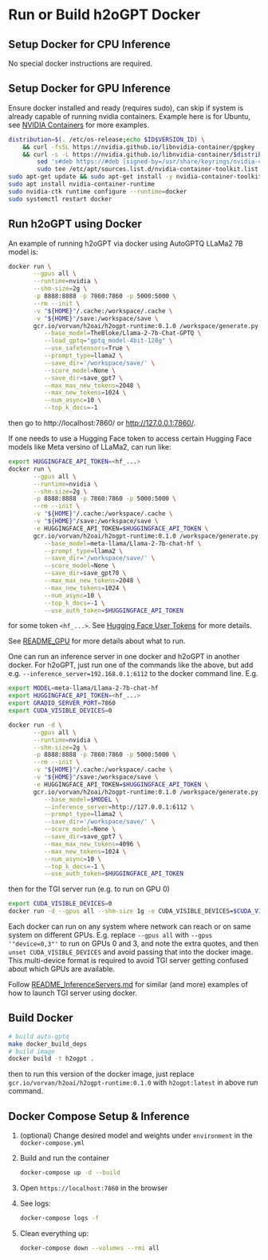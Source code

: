 # Run or Build h2oGPT Docker

## Setup Docker for CPU Inference

No special docker instructions are required.

## Setup Docker for GPU Inference

Ensure docker installed and ready (requires sudo), can skip if system is already capable of running nvidia containers.  Example here is for Ubuntu, see [NVIDIA Containers](https://docs.nvidia.com/datacenter/cloud-native/container-toolkit/install-guide.html#docker) for more examples.
```bash
distribution=$(. /etc/os-release;echo $ID$VERSION_ID) \
    && curl -fsSL https://nvidia.github.io/libnvidia-container/gpgkey | sudo gpg --dearmor -o /usr/share/keyrings/nvidia-container-toolkit-keyring.gpg \
    && curl -s -L https://nvidia.github.io/libnvidia-container/$distribution/libnvidia-container.list | \
        sed 's#deb https://#deb [signed-by=/usr/share/keyrings/nvidia-container-toolkit-keyring.gpg] https://#g' | \
        sudo tee /etc/apt/sources.list.d/nvidia-container-toolkit.list
sudo apt-get update && sudo apt-get install -y nvidia-container-toolkit-base
sudo apt install nvidia-container-runtime
sudo nvidia-ctk runtime configure --runtime=docker
sudo systemctl restart docker
```

## Run h2oGPT using Docker

An example of running h2oGPT via docker using AutoGPTQ LLaMa2 7B model is:
```bash
docker run \
       --gpus all \
       --runtime=nvidia \
       --shm-size=2g \
       -p 8888:8888 -p 7860:7860 -p 5000:5000 \
       --rm --init \
       -v "${HOME}"/.cache:/workspace/.cache \
       -v "${HOME}"/save:/workspace/save \
       gcr.io/vorvan/h2oai/h2ogpt-runtime:0.1.0 /workspace/generate.py \
          --base_model=TheBloke/Llama-2-7b-Chat-GPTQ \
          --load_gptq="gptq_model-4bit-128g" \
          --use_safetensors=True \
          --prompt_type=llama2 \
          --save_dir='/workspace/save/' \
          --score_model=None \
          --save_dir=save_gpt7 \
          --max_max_new_tokens=2048 \
          --max_new_tokens=1024 \
          --num_async=10 \
          --top_k_docs=-1
```
then go to http://localhost:7860/ or http://127.0.0.1:7860/.

If one needs to use a Hugging Face token to access certain Hugging Face models like Meta versino of LLaMa2, can run like:
```bash
export HUGGINGFACE_API_TOKEN=<hf_...>
docker run \
       --gpus all \
       --runtime=nvidia \
       --shm-size=2g \
       -p 8888:8888 -p 7860:7860 -p 5000:5000 \
       --rm --init \
       -v "${HOME}"/.cache:/workspace/.cache \
       -v "${HOME}"/save:/workspace/save \
       -e HUGGINGFACE_API_TOKEN=$HUGGINGFACE_API_TOKEN \
       gcr.io/vorvan/h2oai/h2ogpt-runtime:0.1.0 /workspace/generate.py \
          --base_model=meta-llama/Llama-2-7b-chat-hf \
          --prompt_type=llama2 \
          --save_dir='/workspace/save/' \
          --score_model=None \
          --save_dir=save_gpt70 \
          --max_max_new_tokens=2048 \
          --max_new_tokens=1024 \
          --num_async=10 \
          --top_k_docs=-1 \
          --use_auth_token=$HUGGINGFACE_API_TOKEN
```
for some token `<hf_...>`.  See [Hugging Face User Tokens](https://huggingface.co/docs/hub/security-tokens) for more details.

See [README_GPU](README_GPU.md) for more details about what to run.

One can run an inference server in one docker and h2oGPT in another docker.  For h2oGPT, just run one of the commands like the above, but add e.g. `--inference_server=192.168.0.1:6112` to the docker command line.  E.g.
```bash
export MODEL=meta-llama/Llama-2-7b-chat-hf
export HUGGINGFACE_API_TOKEN=<hf_...>
export GRADIO_SERVER_PORT=7860
export CUDA_VISIBLE_DEVICES=0

docker run -d \
       --gpus all \
       --runtime=nvidia \
       --shm-size=2g \
       -p 8888:8888 -p 7860:7860 -p 5000:5000 \
       --rm --init \
       -v "${HOME}"/.cache:/workspace/.cache \
       -v "${HOME}"/save:/workspace/save \
       -e HUGGINGFACE_API_TOKEN=$HUGGINGFACE_API_TOKEN \
       gcr.io/vorvan/h2oai/h2ogpt-runtime:0.1.0 /workspace/generate.py \
          --base_model=$MODEL \
          --inference_server=http://127.0.0.1:6112 \
          --prompt_type=llama2 \
          --save_dir='/workspace/save/' \
          --score_model=None \
          --save_dir=save_gpt7 \
          --max_max_new_tokens=4096 \
          --max_new_tokens=1024 \
          --num_async=10 \
          --top_k_docs=-1 \
          --use_auth_token=$HUGGINGFACE_API_TOKEN
```
then for the TGI server run (e.g. to run on GPU 0)
```bash
export CUDA_VISIBLE_DEVICES=0
docker run -d --gpus all --shm-size 1g -e CUDA_VISIBLE_DEVICES=$CUDA_VISIBLE_DEVICES -e HUGGING_FACE_HUB_TOKEN=$HUGGING_FACE_HUB_TOKEN -e TRANSFORMERS_CACHE="/.cache/" -p 6112:80 -v $HOME/.cache:/.cache/ -v $HOME/.cache/huggingface/hub/:/data ghcr.io/huggingface/text-generation-inference:0.9.3 --model-id $MODEL --max-input-length 4096 --max-total-tokens 8192 --max-stop-sequences 6 &>> logs.infserver.txt
```
Each docker can run on any system where network can reach or on same system on different GPUs.  E.g. replace `--gpus all` with `--gpus '"device=0,3"'` to run on GPUs 0 and 3, and note the extra quotes, and then `unset CUDA_VISIBLE_DEVICES` and avoid passing that into the docker image.  This multi-device format is required to avoid TGI server getting confused about which GPUs are available.

Follow [README_InferenceServers.md](README_InferenceServers.md) for similar (and more) examples of how to launch TGI server using docker.

## Build Docker

```bash
# build auto-gptq
make docker_build_deps
# build image
docker build -t h2ogpt .
```
then to run this version of the docker image, just replace `gcr.io/vorvan/h2oai/h2ogpt-runtime:0.1.0` with `h2ogpt:latest` in above run command.

## Docker Compose Setup & Inference

1. (optional) Change desired model and weights under `environment` in the `docker-compose.yml`

2. Build and run the container

    ```bash
    docker-compose up -d --build
    ```

3. Open `https://localhost:7860` in the browser

4. See logs:

    ```bash
    docker-compose logs -f
    ```

5. Clean everything up:

    ```bash
    docker-compose down --volumes --rmi all
    ```

